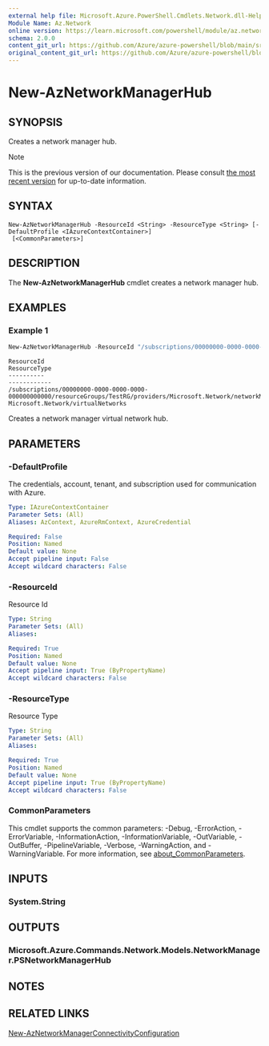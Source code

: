 ```yaml
---
external help file: Microsoft.Azure.PowerShell.Cmdlets.Network.dll-Help.xml
Module Name: Az.Network
online version: https://learn.microsoft.com/powershell/module/az.network/new-aznetworkmanagerhub
schema: 2.0.0
content_git_url: https://github.com/Azure/azure-powershell/blob/main/src/Network/Network/help/New-AzNetworkManagerHub.md
original_content_git_url: https://github.com/Azure/azure-powershell/blob/main/src/Network/Network/help/New-AzNetworkManagerHub.md
---
```


# New-AzNetworkManagerHub

## SYNOPSIS
Creates a network manager hub.

> [!NOTE]
>This is the previous version of our documentation. Please consult [the most recent version](/powershell/module/az.network/new-aznetworkmanagerhub) for up-to-date information.

## SYNTAX

```
New-AzNetworkManagerHub -ResourceId <String> -ResourceType <String> [-DefaultProfile <IAzureContextContainer>]
 [<CommonParameters>]
```

## DESCRIPTION
The **New-AzNetworkManagerHub** cmdlet creates a network manager hub.

## EXAMPLES

### Example 1
```powershell
New-AzNetworkManagerHub -ResourceId "/subscriptions/00000000-0000-0000-0000-000000000000/resourceGroups/TestRG/providers/Microsoft.Network/networkManagers/TestNMName/networkGroups/TestGroup" -ResourceType "Microsoft.Network/virtualNetworks"
```
```output
ResourceId                                                                                                                                               ResourceType
----------                                                                                                                                               ------------
/subscriptions/00000000-0000-0000-0000-000000000000/resourceGroups/TestRG/providers/Microsoft.Network/networkManagers/TestNMName/networkGroups/TestGroup Microsoft.Network/virtualNetworks
```
Creates a network manager virtual network hub.

## PARAMETERS

### -DefaultProfile
The credentials, account, tenant, and subscription used for communication with Azure.

```yaml
Type: IAzureContextContainer
Parameter Sets: (All)
Aliases: AzContext, AzureRmContext, AzureCredential

Required: False
Position: Named
Default value: None
Accept pipeline input: False
Accept wildcard characters: False
```

### -ResourceId
Resource Id

```yaml
Type: String
Parameter Sets: (All)
Aliases:

Required: True
Position: Named
Default value: None
Accept pipeline input: True (ByPropertyName)
Accept wildcard characters: False
```

### -ResourceType
Resource Type

```yaml
Type: String
Parameter Sets: (All)
Aliases:

Required: True
Position: Named
Default value: None
Accept pipeline input: True (ByPropertyName)
Accept wildcard characters: False
```

### CommonParameters
This cmdlet supports the common parameters: -Debug, -ErrorAction, -ErrorVariable, -InformationAction, -InformationVariable, -OutVariable, -OutBuffer, -PipelineVariable, -Verbose, -WarningAction, and -WarningVariable. For more information, see [about_CommonParameters](http://go.microsoft.com/fwlink/?LinkID=113216).

## INPUTS

### System.String

## OUTPUTS

### Microsoft.Azure.Commands.Network.Models.NetworkManager.PSNetworkManagerHub

## NOTES

## RELATED LINKS
[New-AzNetworkManagerConnectivityConfiguration](./New-AzNetworkManagerConnectivityConfiguration.md)
